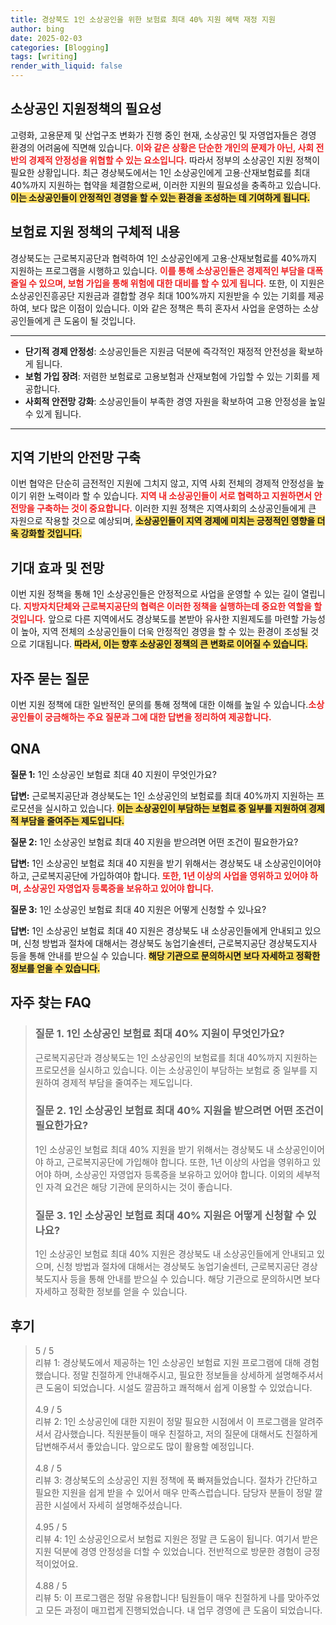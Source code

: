 ```yaml
---
title: 경상북도 1인 소상공인을 위한 보험료 최대 40% 지원 혜택 재정 지원
author: bing
date: 2025-02-03
categories: [Blogging]
tags: [writing]
render_with_liquid: false
---
```



<h2 id='소상공인 지원정책의 필요성'>소상공인 지원정책의 필요성</h2>

<p>고령화, 고용문제 및 산업구조 변화가 진행 중인 현재, 소상공인 및 자영업자들은 경영 환경의 어려움에 직면해 있습니다. <b><span style="color: #ee2323;">이와 같은 상황은 단순한 개인의 문제가 아닌, 사회 전반의 경제적 안정성을 위협할 수 있는 요소입니다.</span></b> 따라서 정부의 소상공인 지원 정책이 필요한 상황입니다. 최근 경상북도에서는 1인 소상공인에게 고용·산재보험료를 최대 40%까지 지원하는 협약을 체결함으로써, 이러한 지원의 필요성을 충족하고 있습니다. <b><span style="background-color: #ffe066;">이는 소상공인들이 안정적인 경영을 할 수 있는 환경을 조성하는 데 기여하게 됩니다.</span></b></p>

<h2 id='보험료 지원 정책의 구체적 내용'>보험료 지원 정책의 구체적 내용</h2>

<p>경상북도는 근로복지공단과 협력하여 1인 소상공인에게 고용·산재보험료를 40%까지 지원하는 프로그램을 시행하고 있습니다. <b><span style="color: #ee2323;">이를 통해 소상공인들은 경제적인 부담을 대폭 줄일 수 있으며, 보험 가입을 통해 위험에 대한 대비를 할 수 있게 됩니다.</span></b> 또한, 이 지원은 소상공인진흥공단 지원금과 결합할 경우 최대 100%까지 지원받을 수 있는 기회를 제공하여, 보다 많은 이점이 있습니다. 이와 같은 정책은 특히 혼자서 사업을 운영하는 소상공인들에게 큰 도움이 될 것입니다.</b></p>

<hr />

<ul>
    <li><b>단기적 경제 안정성</b>: 소상공인들은 지원금 덕분에 즉각적인 재정적 안전성을 확보하게 됩니다.</li>
    <li><b>보험 가입 장려</b>: 저렴한 보험료로 고용보험과 산재보험에 가입할 수 있는 기회를 제공합니다.</li>
    <li><b>사회적 안전망 강화</b>: 소상공인들이 부족한 경영 자원을 확보하여 고용 안정성을 높일 수 있게 됩니다.</li>
</ul>

<hr />

<h2 id='지역 기반의 안전망 구축'>지역 기반의 안전망 구축</h2>

<p>이번 협약은 단순히 금전적인 지원에 그치지 않고, 지역 사회 전체의 경제적 안정성을 높이기 위한 노력이라 할 수 있습니다. <b><span style="color: #ee2323;">지역 내 소상공인들이 서로 협력하고 지원하면서 안전망을 구축하는 것이 중요합니다.</span></b> 이러한 지원 정책은 지역사회의 소상공인들에게 큰 자원으로 작용할 것으로 예상되며, <b><span style="background-color: #ffe066;">소상공인들이 지역 경제에 미치는 긍정적인 영향을 더욱 강화할 것입니다.</span></b></p>

<h2 id='기대 효과 및 전망'>기대 효과 및 전망</h2>

<p>이번 지원 정책을 통해 1인 소상공인들은 안정적으로 사업을 운영할 수 있는 길이 열립니다. <b><span style="color: #ee2323;">지방자치단체와 근로복지공단의 협력은 이러한 정책을 실행하는데 중요한 역할을 할 것입니다.</span></b> 앞으로 다른 지역에서도 경상북도를 본받아 유사한 지원제도를 마련할 가능성이 높아, 지역 전체의 소상공인들이 더욱 안정적인 경영을 할 수 있는 환경이 조성될 것으로 기대됩니다. <b><span style="background-color: #ffe066;">따라서, 이는 향후 소상공인 정책의 큰 변화로 이어질 수 있습니다.</span></b></p>

<h2 id='자주 묻는 질문'>자주 묻는 질문</h2>

<p>이번 지원 정책에 대한 일반적인 문의를 통해 정책에 대한 이해를 높일 수 있습니다.<b><span style="color: #ee2323;">소상공인들이 궁금해하는 주요 질문과 그에 대한 답변을 정리하여 제공합니다.</span></b></p>

<h2 id='QNA'>QNA</h2>

<p><b>질문 1:</b> 1인 소상공인 보험료 최대 40 지원이 무엇인가요?</p>

<p><b>답변:</b> 근로복지공단과 경상북도는 1인 소상공인의 보험료를 최대 40%까지 지원하는 프로모션을 실시하고 있습니다. <b><span style="background-color: #ffe066;">이는 소상공인이 부담하는 보험료 중 일부를 지원하여 경제적 부담을 줄여주는 제도입니다.</span></b></p>

<p><b>질문 2:</b> 1인 소상공인 보험료 최대 40 지원을 받으려면 어떤 조건이 필요한가요?</p>

<p><b>답변:</b> 1인 소상공인 보험료 최대 40 지원을 받기 위해서는 경상북도 내 소상공인이어야 하고, 근로복지공단에 가입하여야 합니다. <b><span style="color: #ee2323;">또한, 1년 이상의 사업을 영위하고 있어야 하며, 소상공인 자영업자 등록증을 보유하고 있어야 합니다.</span></b></p>

<p><b>질문 3:</b> 1인 소상공인 보험료 최대 40 지원은 어떻게 신청할 수 있나요?</p>

<p><b>답변:</b> 1인 소상공인 보험료 최대 40 지원은 경상북도 내 소상공인들에게 안내되고 있으며, 신청 방법과 절차에 대해서는 경상북도 농업기술센터, 근로복지공단 경상북도지사 등을 통해 안내를 받으실 수 있습니다. <b><span style="background-color: #ffe066;">해당 기관으로 문의하시면 보다 자세하고 정확한 정보를 얻을 수 있습니다.</span></b></p>


<h2 id='자주_찾는_FAQ'>자주 찾는 FAQ</h2>
<div itemscope="" itemtype="https://schema.org/FAQPage"> 
<blockquote> 
<div itemscope="" itemprop="mainEntity" itemtype="https://schema.org/Question"> 
<h3 itemprop="name">질문 1. 1인 소상공인 보험료 최대 40% 지원이 무엇인가요?</h3> 
<div itemscope="" itemprop="acceptedAnswer" itemtype="https://schema.org/Answer"> 
<span itemprop="text"> 
<p>근로복지공단과 경상북도는 1인 소상공인의 보험료를 최대 40%까지 지원하는 프로모션을 실시하고 있습니다. 이는 소상공인이 부담하는 보험료 중 일부를 지원하여 경제적 부담을 줄여주는 제도입니다.</p> 
</span> 
</div> 
</div> 

<div itemscope="" itemprop="mainEntity" itemtype="https://schema.org/Question"> 
<h3 itemprop="name">질문 2. 1인 소상공인 보험료 최대 40% 지원을 받으려면 어떤 조건이 필요한가요?</h3> 
<div itemscope="" itemprop="acceptedAnswer" itemtype="https://schema.org/Answer"> 
<span itemprop="text"> 
<p>1인 소상공인 보험료 최대 40% 지원을 받기 위해서는 경상북도 내 소상공인이어야 하고, 근로복지공단에 가입해야 합니다. 또한, 1년 이상의 사업을 영위하고 있어야 하며, 소상공인 자영업자 등록증을 보유하고 있어야 합니다. 이외의 세부적인 자격 요건은 해당 기관에 문의하시는 것이 좋습니다.</p> 
</span> 
</div> 
</div> 

<div itemscope="" itemprop="mainEntity" itemtype="https://schema.org/Question"> 
<h3 itemprop="name">질문 3. 1인 소상공인 보험료 최대 40% 지원은 어떻게 신청할 수 있나요?</h3> 
<div itemscope="" itemprop="acceptedAnswer" itemtype="https://schema.org/Answer"> 
<span itemprop="text"> 
<p>1인 소상공인 보험료 최대 40% 지원은 경상북도 내 소상공인들에게 안내되고 있으며, 신청 방법과 절차에 대해서는 경상북도 농업기술센터, 근로복지공단 경상북도지사 등을 통해 안내를 받으실 수 있습니다. 해당 기관으로 문의하시면 보다 자세하고 정확한 정보를 얻을 수 있습니다.</p> 
</span> 
</div> 
</div> 
</blockquote> 
</div>
<h2 id='후기'>후기</h2>
<div itemscope itemtype="https://schema.org/Product">
  <blockquote>
  <div itemprop="review" itemscope itemtype="https://schema.org/Review">
      <div itemprop="reviewRating" itemscope itemtype="https://schema.org/Rating"> <span itemprop="ratingValue">5</span> / <span itemprop="bestRating">5</span> </div>
      <span itemprop="reviewBody">리뷰 1: 경상북도에서 제공하는 1인 소상공인 보험료 지원 프로그램에 대해 경험했습니다. 정말 친절하게 안내해주시고, 필요한 정보들을 상세하게 설명해주셔서 큰 도움이 되었습니다. 시설도 깔끔하고 쾌적해서 쉽게 이용할 수 있었습니다.</span>
  </div>
  <br>
  <div itemprop="review" itemscope itemtype="https://schema.org/Review">
      <div itemprop="reviewRating" itemscope itemtype="https://schema.org/Rating"> <span itemprop="ratingValue">4.9</span> / <span itemprop="bestRating">5</span> </div>
      <span itemprop="reviewBody">리뷰 2: 1인 소상공인에 대한 지원이 정말 필요한 시점에서 이 프로그램을 알려주셔서 감사했습니다. 직원분들이 매우 친절하고, 저의 질문에 대해서도 친절하게 답변해주셔서 좋았습니다. 앞으로도 많이 활용할 예정입니다.</span>
  </div>
  <br>
  <div itemprop="review" itemscope itemtype="https://schema.org/Review">
      <div itemprop="reviewRating" itemscope itemtype="https://schema.org/Rating"> <span itemprop="ratingValue">4.8</span> / <span itemprop="bestRating">5</span> </div>
      <span itemprop="reviewBody">리뷰 3: 경상북도의 소상공인 지원 정책에 푹 빠져들었습니다. 절차가 간단하고 필요한 지원을 쉽게 받을 수 있어서 매우 만족스럽습니다. 담당자 분들이 정말 깔끔한 시설에서 자세히 설명해주셨습니다.</span>
  </div>
  <br>
  <div itemprop="review" itemscope itemtype="https://schema.org/Review">
      <div itemprop="reviewRating" itemscope itemtype="https://schema.org/Rating"> <span itemprop="ratingValue">4.95</span> / <span itemprop="bestRating">5</span> </div>
      <span itemprop="reviewBody">리뷰 4: 1인 소상공인으로서 보험료 지원은 정말 큰 도움이 됩니다. 여기서 받은 지원 덕분에 경영 안정성을 더할 수 있었습니다. 전반적으로 방문한 경험이 긍정적이었어요.</span>
  </div>
  <br>
  <div itemprop="review" itemscope itemtype="https://schema.org/Review">
      <div itemprop="reviewRating" itemscope itemtype="https://schema.org/Rating"> <span itemprop="ratingValue">4.88</span> / <span itemprop="bestRating">5</span> </div>
      <span itemprop="reviewBody">리뷰 5: 이 프로그램은 정말 유용합니다! 팀원들이 매우 친절하게 나를 맞아주었고 모든 과정이 매끄럽게 진행되었습니다. 내 업무 경영에 큰 도움이 되었습니다.</span>
  </div>
  </blockquote>
</div>
